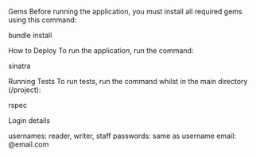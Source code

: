 Gems
Before running the application, you must install all required gems using this command:

bundle install


How to Deploy
To run the application, run the command:

sinatra


Running Tests
To run tests, run the command whilst in the main directory (/project):

rspec


Login details

usernames: reader, writer, staff
passwords: same as username
email: <username>@email.com
